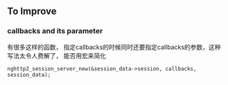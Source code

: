 ## To Improve

### callbacks and its parameter
有很多这样的函数， 指定callbacks的时候同时还要指定callbacks的参数，这种写法太令人费解了， 能否用宏来简化
```shell
nghttp2_session_server_new(&session_data->session, callbacks, session_data);
```